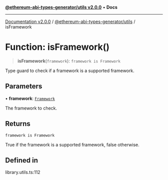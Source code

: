 [**@ethereum-abi-types-generator/utils v2.0.0**](../README.md) • **Docs**

***

[Documentation v2.0.0](../../../packages.md) / [@ethereum-abi-types-generator/utils](../README.md) / isFramework

# Function: isFramework()

> **isFramework**(`framework`): `framework is Framework`

Type guard to check if a framework is a supported framework.

## Parameters

• **framework**: [`Framework`](../../types/type-aliases/Framework.md)

The framework to check.

## Returns

`framework is Framework`

True if the framework is a supported framework, false otherwise.

## Defined in

library.utils.ts:112
